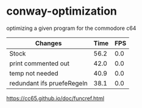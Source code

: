 # conway-optimization
optimizing a given program for the commodore c64

Changes | Time		| FPS
-------- | -------- | ---------
Stock   | 56.2	| 0.0
print commented out | 42.0 | 0.0
temp not needed | 40.9 | 0.0
redundant ifs pruefeRegeln | 38.1 | 0.0

https://cc65.github.io/doc/funcref.html
